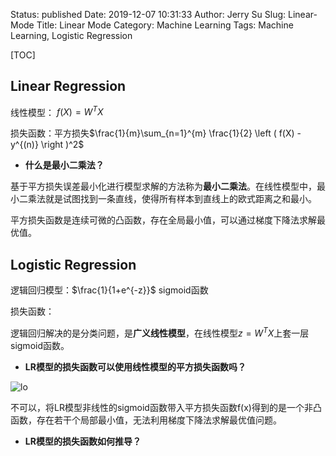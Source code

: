 Status: published
Date: 2019-12-07 10:31:33
Author: Jerry Su
Slug: Linear-Mode
Title: Linear Mode
Category: Machine Learning 
Tags: Machine Learning, Logistic Regression

[TOC]

## Linear Regression

线性模型： $f(X) = W^TX$

损失函数：平方损失$\frac{1}{m}\sum_{n=1}^{m} \frac{1}{2} \left ( f(X) - y^{(n)} \right )^2$

- **什么是最小二乘法？**

基于平方损失误差最小化进行模型求解的方法称为**最小二乘法**。在线性模型中，最小二乘法就是试图找到一条直线，使得所有样本到直线上的欧式距离之和最小。

平方损失函数是连续可微的凸函数，存在全局最小值，可以通过梯度下降法求解最优值。

## Logistic Regression

逻辑回归模型：$\frac{1}{1+e^{-z}}$ sigmoid函数

损失函数：

逻辑回归解决的是分类问题，是**广义线性模型**，在线性模型$z=W^TX$上套一层sigmoid函数。

- **LR模型的损失函数可以使用线性模型的平方损失函数吗？**

![lo](images/linear_mode/logi.png)

不可以，将LR模型非线性的sigmoid函数带入平方损失函数f(x)得到的是一个非凸函数，存在若干个局部最小值，无法利用梯度下降法求解最优值问题。

- **LR模型的损失函数如何推导？**




